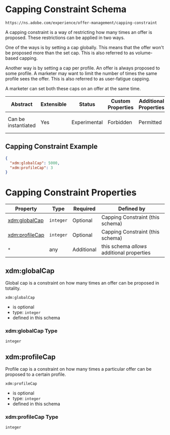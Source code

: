# Capping Constraint Schema

```
https://ns.adobe.com/experience/offer-management/capping-constraint
```

A capping constraint is a way of restricting how many times an offer is proposed. These restrictions can be applied in two ways.

One of the ways is by setting a cap globally. This means that the offer won't be proposed more than the set cap. This is also referred to as volume-based capping.

Another way is by setting a cap per profile. An offer is always proposed to some profile. A marketer may want to limit the number of times the same profile sees the offer. This is also referred to as user-fatigue capping.

A marketer can set both these caps on an offer at the same time.


| Abstract | Extensible | Status | Custom Properties | Additional Properties | Defined In |
|----------|------------|--------|-------------------|-----------------------|------------|
| Can be instantiated | Yes | Experimental | Forbidden | Permitted | [experience/offer-management/capping-constraint.json](experience/offer-management/capping-constraint.json) |

## Capping Constraint Example
```json
{
  "xdm:globalCap": 5000,
  "xdm:profileCap": 3
}
```

# Capping Constraint Properties

| Property | Type | Required | Defined by |
|----------|------|----------|------------|
| [xdm:globalCap](#xdmglobalcap) | `integer` | Optional | Capping Constraint (this schema) |
| [xdm:profileCap](#xdmprofilecap) | `integer` | Optional | Capping Constraint (this schema) |
| `*` | any | Additional | this schema *allows* additional properties |

## xdm:globalCap

Global cap is a constraint on how many times an offer can be proposed in totality.

`xdm:globalCap`
* is optional
* type: `integer`
* defined in this schema

### xdm:globalCap Type

`integer`

## xdm:profileCap

Profile cap is a constraint on how many times a particular offer can be proposed to a certain profile.

`xdm:profileCap`
* is optional
* type: `integer`
* defined in this schema

### xdm:profileCap Type

`integer`

